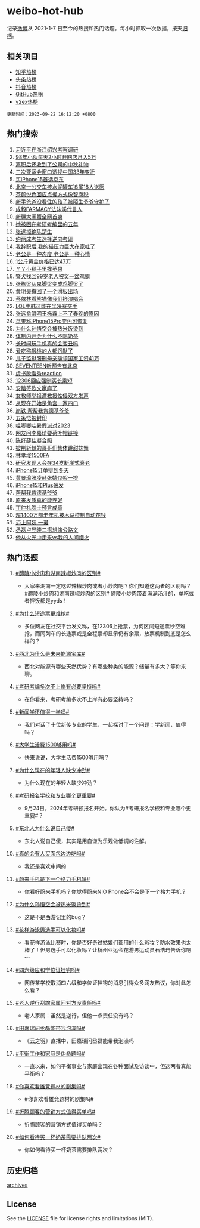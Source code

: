 # weibo-hot-hub

记录[微博](https://www.weibo.com)从 2021-1-7 日至今的热搜和热门话题。每小时抓取一次数据，按天[归档](archives)。

## 相关项目

- [知乎热榜](https://github.com/lonnyzhang423/zhihu-hot-hub)
- [头条热榜](https://github.com/lonnyzhang423/toutiao-hot-hub)
- [抖音热榜](https://github.com/lonnyzhang423/douyin-hot-hub)
- [GitHub热榜](https://github.com/lonnyzhang423/github-hot-hub)
- [v2ex热榜](https://github.com/lonnyzhang423/v2ex-hot-hub)


`更新时间：2023-09-22 16:12:20 +0800`

## 热门搜索

1. [习近平在浙江绍兴考察调研](https://m.weibo.cn/search?containerid=100103type%3D1%26t%3D10%26q%3D%23%E4%B9%A0%E8%BF%91%E5%B9%B3%E5%9C%A8%E6%B5%99%E6%B1%9F%E7%BB%8D%E5%85%B4%E8%80%83%E5%AF%9F%E8%B0%83%E7%A0%94%23&stream_entry_id=51&isnewpage=1&extparam=seat%3D1%26dgr%3D0%26c_type%3D51%26filter_type%3Drealtimehot%26stream_entry_id%3D51%26pos%3D0%26cate%3D10103%26q%3D%2523%25E4%25B9%25A0%25E8%25BF%2591%25E5%25B9%25B3%25E5%259C%25A8%25E6%25B5%2599%25E6%25B1%259F%25E7%25BB%258D%25E5%2585%25B4%25E8%2580%2583%25E5%25AF%259F%25E8%25B0%2583%25E7%25A0%2594%2523%26display_time%3D1695370339%26pre_seqid%3D1695370339592018440232)
1. [98年小伙每天2小时开网店月入5万](https://m.weibo.cn/search?containerid=100103type%3D1%26t%3D10%26q%3D%2398%E5%B9%B4%E5%B0%8F%E4%BC%99%E6%AF%8F%E5%A4%A92%E5%B0%8F%E6%97%B6%E5%BC%80%E7%BD%91%E5%BA%97%E6%9C%88%E5%85%A55%E4%B8%87%23&stream_entry_id=31&isnewpage=1&extparam=seat%3D1%26lcate%3D5001%26filter_type%3Drealtimehot%26pos%3D0%26realpos%3D1%26q%3D%252398%25E5%25B9%25B4%25E5%25B0%258F%25E4%25BC%2599%25E6%25AF%258F%25E5%25A4%25A92%25E5%25B0%258F%25E6%2597%25B6%25E5%25BC%2580%25E7%25BD%2591%25E5%25BA%2597%25E6%259C%2588%25E5%2585%25A55%25E4%25B8%2587%2523%26dgr%3D0%26stream_entry_id%3D31%26band_rank%3D1%26c_type%3D31%26flag%3D32768%26cate%3D5001%26display_time%3D1695370339%26pre_seqid%3D1695370339592018440232)
1. [离职后还收到了公司的中秋礼物](https://m.weibo.cn/search?containerid=100103type%3D1%26t%3D10%26q%3D%23%E7%A6%BB%E8%81%8C%E5%90%8E%E8%BF%98%E6%94%B6%E5%88%B0%E4%BA%86%E5%85%AC%E5%8F%B8%E7%9A%84%E4%B8%AD%E7%A7%8B%E7%A4%BC%E7%89%A9%23&stream_entry_id=31&isnewpage=1&extparam=seat%3D1%26lcate%3D5001%26filter_type%3Drealtimehot%26pos%3D1%26realpos%3D2%26q%3D%2523%25E7%25A6%25BB%25E8%2581%258C%25E5%2590%258E%25E8%25BF%2598%25E6%2594%25B6%25E5%2588%25B0%25E4%25BA%2586%25E5%2585%25AC%25E5%258F%25B8%25E7%259A%2584%25E4%25B8%25AD%25E7%25A7%258B%25E7%25A4%25BC%25E7%2589%25A9%2523%26dgr%3D0%26stream_entry_id%3D31%26band_rank%3D2%26c_type%3D31%26flag%3D1%26cate%3D5001%26display_time%3D1695370339%26pre_seqid%3D1695370339592018440232)
1. [三次亚运会窗口透视中国33年变迁](https://m.weibo.cn/search?containerid=100103type%3D1%26t%3D10%26q%3D%23%E4%B8%89%E6%AC%A1%E4%BA%9A%E8%BF%90%E4%BC%9A%E7%AA%97%E5%8F%A3%E9%80%8F%E8%A7%86%E4%B8%AD%E5%9B%BD33%E5%B9%B4%E5%8F%98%E8%BF%81%23&stream_entry_id=31&isnewpage=1&extparam=seat%3D1%26lcate%3D5001%26filter_type%3Drealtimehot%26pos%3D2%26realpos%3D3%26q%3D%2523%25E4%25B8%2589%25E6%25AC%25A1%25E4%25BA%259A%25E8%25BF%2590%25E4%25BC%259A%25E7%25AA%2597%25E5%258F%25A3%25E9%2580%258F%25E8%25A7%2586%25E4%25B8%25AD%25E5%259B%25BD33%25E5%25B9%25B4%25E5%258F%2598%25E8%25BF%2581%2523%26dgr%3D0%26stream_entry_id%3D31%26band_rank%3D3%26c_type%3D31%26flag%3D1%26cate%3D5001%26display_time%3D1695370339%26pre_seqid%3D1695370339592018440232)
1. [买iPhone15首选京东](https://m.weibo.cn/search?containerid=100103type%3D1%26t%3D10%26q%3D%23%E4%B9%B0iPhone15%E9%A6%96%E9%80%89%E4%BA%AC%E4%B8%9C%23&stream_entry_id=31&isnewpage=1&extparam=seat%3D1%26topic_ad%3D1%26adid%3D205074%26filter_type%3Drealtimehot%26pos%3D3%26q%3D%2523%25E4%25B9%25B0iPhone15%25E9%25A6%2596%25E9%2580%2589%25E4%25BA%25AC%25E4%25B8%259C%2523%26dgr%3D0%26cate%3D5001%26c_type%3D31%26band_rank%3D4%26is_ad_pos%3D1%26stream_entry_id%3D31%26lcate%3D5001%26display_time%3D1695370339%26pre_seqid%3D1695370339592018440232)
1. [北京一公交车被水泥罐车追尾18人送医](https://m.weibo.cn/search?containerid=100103type%3D1%26t%3D10%26q%3D%23%E5%8C%97%E4%BA%AC%E4%B8%80%E5%85%AC%E4%BA%A4%E8%BD%A6%E8%A2%AB%E6%B0%B4%E6%B3%A5%E7%BD%90%E8%BD%A6%E8%BF%BD%E5%B0%BE18%E4%BA%BA%E9%80%81%E5%8C%BB%23&stream_entry_id=31&isnewpage=1&extparam=seat%3D1%26lcate%3D5001%26filter_type%3Drealtimehot%26pos%3D4%26realpos%3D4%26q%3D%2523%25E5%258C%2597%25E4%25BA%25AC%25E4%25B8%2580%25E5%2585%25AC%25E4%25BA%25A4%25E8%25BD%25A6%25E8%25A2%25AB%25E6%25B0%25B4%25E6%25B3%25A5%25E7%25BD%2590%25E8%25BD%25A6%25E8%25BF%25BD%25E5%25B0%25BE18%25E4%25BA%25BA%25E9%2580%2581%25E5%258C%25BB%2523%26dgr%3D0%26stream_entry_id%3D31%26band_rank%3D4%26c_type%3D31%26flag%3D1%26cate%3D5001%26display_time%3D1695370339%26pre_seqid%3D1695370339592018440232)
1. [茶颜悦色回应点餐方式像智商税](https://m.weibo.cn/search?containerid=100103type%3D1%26t%3D10%26q%3D%23%E8%8C%B6%E9%A2%9C%E6%82%A6%E8%89%B2%E5%9B%9E%E5%BA%94%E7%82%B9%E9%A4%90%E6%96%B9%E5%BC%8F%E5%83%8F%E6%99%BA%E5%95%86%E7%A8%8E%23&stream_entry_id=31&isnewpage=1&extparam=seat%3D1%26lcate%3D5001%26filter_type%3Drealtimehot%26pos%3D5%26realpos%3D5%26q%3D%2523%25E8%258C%25B6%25E9%25A2%259C%25E6%2582%25A6%25E8%2589%25B2%25E5%259B%259E%25E5%25BA%2594%25E7%2582%25B9%25E9%25A4%2590%25E6%2596%25B9%25E5%25BC%258F%25E5%2583%258F%25E6%2599%25BA%25E5%2595%2586%25E7%25A8%258E%2523%26dgr%3D0%26stream_entry_id%3D31%26band_rank%3D5%26c_type%3D31%26flag%3D2%26cate%3D5001%26display_time%3D1695370339%26pre_seqid%3D1695370339592018440232)
1. [新手爸爸没看住的孩子被陌生爷爷守护了](https://m.weibo.cn/search?containerid=100103type%3D1%26t%3D10%26q%3D%23%E6%96%B0%E6%89%8B%E7%88%B8%E7%88%B8%E6%B2%A1%E7%9C%8B%E4%BD%8F%E7%9A%84%E5%AD%A9%E5%AD%90%E8%A2%AB%E9%99%8C%E7%94%9F%E7%88%B7%E7%88%B7%E5%AE%88%E6%8A%A4%E4%BA%86%23&stream_entry_id=31&isnewpage=1&extparam=seat%3D1%26lcate%3D5001%26filter_type%3Drealtimehot%26pos%3D6%26realpos%3D6%26q%3D%2523%25E6%2596%25B0%25E6%2589%258B%25E7%2588%25B8%25E7%2588%25B8%25E6%25B2%25A1%25E7%259C%258B%25E4%25BD%258F%25E7%259A%2584%25E5%25AD%25A9%25E5%25AD%2590%25E8%25A2%25AB%25E9%2599%258C%25E7%2594%259F%25E7%2588%25B7%25E7%2588%25B7%25E5%25AE%2588%25E6%258A%25A4%25E4%25BA%2586%2523%26dgr%3D0%26stream_entry_id%3D31%26band_rank%3D6%26c_type%3D31%26flag%3D32768%26cate%3D5001%26display_time%3D1695370339%26pre_seqid%3D1695370339592018440232)
1. [成毅FARMACY法沫溪代言人](https://m.weibo.cn/search?containerid=100103type%3D1%26t%3D10%26q%3D%23%E6%88%90%E6%AF%85FARMACY%E6%B3%95%E6%B2%AB%E6%BA%AA%E4%BB%A3%E8%A8%80%E4%BA%BA%23&stream_entry_id=31&isnewpage=1&extparam=seat%3D1%26topic_ad%3D1%26adid%3D204482%26filter_type%3Drealtimehot%26pos%3D7%26q%3D%2523%25E6%2588%2590%25E6%25AF%2585FARMACY%25E6%25B3%2595%25E6%25B2%25AB%25E6%25BA%25AA%25E4%25BB%25A3%25E8%25A8%2580%25E4%25BA%25BA%2523%26dgr%3D0%26cate%3D5001%26c_type%3D31%26band_rank%3D7%26is_ad_pos%3D1%26stream_entry_id%3D31%26lcate%3D5001%26display_time%3D1695370339%26pre_seqid%3D1695370339592018440232)
1. [新疆大闸蟹全网首卖](https://m.weibo.cn/search?containerid=100103type%3D1%26t%3D10%26q%3D%23%E6%96%B0%E7%96%86%E5%A4%A7%E9%97%B8%E8%9F%B9%E5%85%A8%E7%BD%91%E9%A6%96%E5%8D%96%23&stream_entry_id=31&isnewpage=1&extparam=seat%3D1%26lcate%3D5001%26filter_type%3Drealtimehot%26pos%3D8%26realpos%3D7%26q%3D%2523%25E6%2596%25B0%25E7%2596%2586%25E5%25A4%25A7%25E9%2597%25B8%25E8%259F%25B9%25E5%2585%25A8%25E7%25BD%2591%25E9%25A6%2596%25E5%258D%2596%2523%26dgr%3D0%26stream_entry_id%3D31%26band_rank%3D7%26c_type%3D31%26flag%3D1%26cate%3D5001%26display_time%3D1695370339%26pre_seqid%3D1695370339592018440232)
1. [她被困在考研考编里的五年](https://m.weibo.cn/search?containerid=100103type%3D1%26t%3D10%26q%3D%23%E5%A5%B9%E8%A2%AB%E5%9B%B0%E5%9C%A8%E8%80%83%E7%A0%94%E8%80%83%E7%BC%96%E9%87%8C%E7%9A%84%E4%BA%94%E5%B9%B4%23&stream_entry_id=31&isnewpage=1&extparam=seat%3D1%26lcate%3D5001%26filter_type%3Drealtimehot%26pos%3D9%26realpos%3D8%26q%3D%2523%25E5%25A5%25B9%25E8%25A2%25AB%25E5%259B%25B0%25E5%259C%25A8%25E8%2580%2583%25E7%25A0%2594%25E8%2580%2583%25E7%25BC%2596%25E9%2587%258C%25E7%259A%2584%25E4%25BA%2594%25E5%25B9%25B4%2523%26dgr%3D0%26stream_entry_id%3D31%26band_rank%3D8%26c_type%3D31%26flag%3D16%26cate%3D5001%26display_time%3D1695370339%26pre_seqid%3D1695370339592018440232)
1. [张远拒绝陈楚生](https://m.weibo.cn/search?containerid=100103type%3D1%26t%3D10%26q%3D%23%E5%BC%A0%E8%BF%9C%E6%8B%92%E7%BB%9D%E9%99%88%E6%A5%9A%E7%94%9F%23&stream_entry_id=31&isnewpage=1&extparam=seat%3D1%26lcate%3D5001%26filter_type%3Drealtimehot%26pos%3D10%26realpos%3D9%26q%3D%2523%25E5%25BC%25A0%25E8%25BF%259C%25E6%258B%2592%25E7%25BB%259D%25E9%2599%2588%25E6%25A5%259A%25E7%2594%259F%2523%26dgr%3D0%26stream_entry_id%3D31%26band_rank%3D9%26c_type%3D31%26flag%3D1%26cate%3D5001%26display_time%3D1695370339%26pre_seqid%3D1695370339592018440232)
1. [约两成考生选择逆向考研](https://m.weibo.cn/search?containerid=100103type%3D1%26t%3D10%26q%3D%23%E7%BA%A6%E4%B8%A4%E6%88%90%E8%80%83%E7%94%9F%E9%80%89%E6%8B%A9%E9%80%86%E5%90%91%E8%80%83%E7%A0%94%23&stream_entry_id=31&isnewpage=1&extparam=seat%3D1%26lcate%3D5001%26filter_type%3Drealtimehot%26pos%3D11%26realpos%3D10%26q%3D%2523%25E7%25BA%25A6%25E4%25B8%25A4%25E6%2588%2590%25E8%2580%2583%25E7%2594%259F%25E9%2580%2589%25E6%258B%25A9%25E9%2580%2586%25E5%2590%2591%25E8%2580%2583%25E7%25A0%2594%2523%26dgr%3D0%26stream_entry_id%3D31%26band_rank%3D10%26c_type%3D31%26flag%3D0%26cate%3D5001%26display_time%3D1695370339%26pre_seqid%3D1695370339592018440232)
1. [我辞职后 我的猫压力巨大在家吐了](https://m.weibo.cn/search?containerid=100103type%3D1%26t%3D10%26q%3D%E6%88%91%E8%BE%9E%E8%81%8C%E5%90%8E+%E6%88%91%E7%9A%84%E7%8C%AB%E5%8E%8B%E5%8A%9B%E5%B7%A8%E5%A4%A7%E5%9C%A8%E5%AE%B6%E5%90%90%E4%BA%86&stream_entry_id=31&isnewpage=1&extparam=seat%3D1%26lcate%3D5001%26filter_type%3Drealtimehot%26pos%3D12%26realpos%3D11%26q%3D%25E6%2588%2591%25E8%25BE%259E%25E8%2581%258C%25E5%2590%258E%2520%25E6%2588%2591%25E7%259A%2584%25E7%258C%25AB%25E5%258E%258B%25E5%258A%259B%25E5%25B7%25A8%25E5%25A4%25A7%25E5%259C%25A8%25E5%25AE%25B6%25E5%2590%2590%25E4%25BA%2586%26dgr%3D0%26stream_entry_id%3D31%26band_rank%3D11%26c_type%3D31%26flag%3D1%26cate%3D5001%26display_time%3D1695370339%26pre_seqid%3D1695370339592018440232)
1. [老公是一种态度 老公是一种心情](https://m.weibo.cn/search?containerid=100103type%3D1%26t%3D10%26q%3D%E8%80%81%E5%85%AC%E6%98%AF%E4%B8%80%E7%A7%8D%E6%80%81%E5%BA%A6+%E8%80%81%E5%85%AC%E6%98%AF%E4%B8%80%E7%A7%8D%E5%BF%83%E6%83%85&stream_entry_id=31&isnewpage=1&extparam=seat%3D1%26lcate%3D5001%26filter_type%3Drealtimehot%26pos%3D13%26realpos%3D12%26q%3D%25E8%2580%2581%25E5%2585%25AC%25E6%2598%25AF%25E4%25B8%2580%25E7%25A7%258D%25E6%2580%2581%25E5%25BA%25A6%2520%25E8%2580%2581%25E5%2585%25AC%25E6%2598%25AF%25E4%25B8%2580%25E7%25A7%258D%25E5%25BF%2583%25E6%2583%2585%26dgr%3D0%26stream_entry_id%3D31%26band_rank%3D12%26c_type%3D31%26flag%3D1%26cate%3D5001%26display_time%3D1695370339%26pre_seqid%3D1695370339592018440232)
1. [1公斤黄金价格已达47万](https://m.weibo.cn/search?containerid=100103type%3D1%26t%3D10%26q%3D%231%E5%85%AC%E6%96%A4%E9%BB%84%E9%87%91%E4%BB%B7%E6%A0%BC%E5%B7%B2%E8%BE%BE47%E4%B8%87%23&stream_entry_id=31&isnewpage=1&extparam=seat%3D1%26lcate%3D5001%26filter_type%3Drealtimehot%26pos%3D14%26realpos%3D13%26q%3D%25231%25E5%2585%25AC%25E6%2596%25A4%25E9%25BB%2584%25E9%2587%2591%25E4%25BB%25B7%25E6%25A0%25BC%25E5%25B7%25B2%25E8%25BE%25BE47%25E4%25B8%2587%2523%26dgr%3D0%26stream_entry_id%3D31%26band_rank%3D13%26c_type%3D31%26flag%3D1%26cate%3D5001%26display_time%3D1695370339%26pre_seqid%3D1695370339592018440232)
1. [丫丫小毯子里找苹果](https://m.weibo.cn/search?containerid=100103type%3D1%26t%3D10%26q%3D%23%E4%B8%AB%E4%B8%AB%E5%B0%8F%E6%AF%AF%E5%AD%90%E9%87%8C%E6%89%BE%E8%8B%B9%E6%9E%9C%23&stream_entry_id=31&isnewpage=1&extparam=seat%3D1%26lcate%3D5001%26filter_type%3Drealtimehot%26pos%3D15%26realpos%3D14%26q%3D%2523%25E4%25B8%25AB%25E4%25B8%25AB%25E5%25B0%258F%25E6%25AF%25AF%25E5%25AD%2590%25E9%2587%258C%25E6%2589%25BE%25E8%258B%25B9%25E6%259E%259C%2523%26dgr%3D0%26stream_entry_id%3D31%26band_rank%3D14%26c_type%3D31%26flag%3D32768%26cate%3D5001%26display_time%3D1695370339%26pre_seqid%3D1695370339592018440232)
1. [警犬找回99岁老人被奖一盆鸡腿](https://m.weibo.cn/search?containerid=100103type%3D1%26t%3D10%26q%3D%23%E8%AD%A6%E7%8A%AC%E6%89%BE%E5%9B%9E99%E5%B2%81%E8%80%81%E4%BA%BA%E8%A2%AB%E5%A5%96%E4%B8%80%E7%9B%86%E9%B8%A1%E8%85%BF%23&stream_entry_id=31&isnewpage=1&extparam=seat%3D1%26lcate%3D5001%26filter_type%3Drealtimehot%26pos%3D16%26realpos%3D15%26q%3D%2523%25E8%25AD%25A6%25E7%258A%25AC%25E6%2589%25BE%25E5%259B%259E99%25E5%25B2%2581%25E8%2580%2581%25E4%25BA%25BA%25E8%25A2%25AB%25E5%25A5%2596%25E4%25B8%2580%25E7%259B%2586%25E9%25B8%25A1%25E8%2585%25BF%2523%26dgr%3D0%26stream_entry_id%3D31%26band_rank%3D15%26c_type%3D31%26flag%3D0%26cate%3D5001%26display_time%3D1695370339%26pre_seqid%3D1695370339592018440232)
1. [张栋梁从鬼脚梁变成鸡脚梁了](https://m.weibo.cn/search?containerid=100103type%3D1%26t%3D10%26q%3D%23%E5%BC%A0%E6%A0%8B%E6%A2%81%E4%BB%8E%E9%AC%BC%E8%84%9A%E6%A2%81%E5%8F%98%E6%88%90%E9%B8%A1%E8%84%9A%E6%A2%81%E4%BA%86%23&stream_entry_id=31&isnewpage=1&extparam=seat%3D1%26lcate%3D5001%26filter_type%3Drealtimehot%26pos%3D17%26realpos%3D16%26q%3D%2523%25E5%25BC%25A0%25E6%25A0%258B%25E6%25A2%2581%25E4%25BB%258E%25E9%25AC%25BC%25E8%2584%259A%25E6%25A2%2581%25E5%258F%2598%25E6%2588%2590%25E9%25B8%25A1%25E8%2584%259A%25E6%25A2%2581%25E4%25BA%2586%2523%26dgr%3D0%26stream_entry_id%3D31%26band_rank%3D16%26c_type%3D31%26flag%3D0%26cate%3D5001%26display_time%3D1695370339%26pre_seqid%3D1695370339592018440232)
1. [黄明昊撤回了一个滑板出场](https://m.weibo.cn/search?containerid=100103type%3D1%26t%3D10%26q%3D%23%E9%BB%84%E6%98%8E%E6%98%8A%E6%92%A4%E5%9B%9E%E4%BA%86%E4%B8%80%E4%B8%AA%E6%BB%91%E6%9D%BF%E5%87%BA%E5%9C%BA%23&stream_entry_id=31&isnewpage=1&extparam=seat%3D1%26lcate%3D5001%26filter_type%3Drealtimehot%26pos%3D18%26realpos%3D17%26q%3D%2523%25E9%25BB%2584%25E6%2598%258E%25E6%2598%258A%25E6%2592%25A4%25E5%259B%259E%25E4%25BA%2586%25E4%25B8%2580%25E4%25B8%25AA%25E6%25BB%2591%25E6%259D%25BF%25E5%2587%25BA%25E5%259C%25BA%2523%26dgr%3D0%26stream_entry_id%3D31%26band_rank%3D17%26c_type%3D31%26flag%3D1%26cate%3D5001%26display_time%3D1695370339%26pre_seqid%3D1695370339592018440232)
1. [蔡依林看熊猫像我们挤演唱会](https://m.weibo.cn/search?containerid=100103type%3D1%26t%3D10%26q%3D%23%E8%94%A1%E4%BE%9D%E6%9E%97%E7%9C%8B%E7%86%8A%E7%8C%AB%E5%83%8F%E6%88%91%E4%BB%AC%E6%8C%A4%E6%BC%94%E5%94%B1%E4%BC%9A%23&stream_entry_id=31&isnewpage=1&extparam=seat%3D1%26lcate%3D5001%26filter_type%3Drealtimehot%26pos%3D19%26realpos%3D18%26q%3D%2523%25E8%2594%25A1%25E4%25BE%259D%25E6%259E%2597%25E7%259C%258B%25E7%2586%258A%25E7%258C%25AB%25E5%2583%258F%25E6%2588%2591%25E4%25BB%25AC%25E6%258C%25A4%25E6%25BC%2594%25E5%2594%25B1%25E4%25BC%259A%2523%26dgr%3D0%26stream_entry_id%3D31%26band_rank%3D18%26c_type%3D31%26flag%3D0%26cate%3D5001%26display_time%3D1695370339%26pre_seqid%3D1695370339592018440232)
1. [LOL中韩可能在半决赛交手](https://m.weibo.cn/search?containerid=100103type%3D1%26t%3D10%26q%3D%23LOL%E4%B8%AD%E9%9F%A9%E5%8F%AF%E8%83%BD%E5%9C%A8%E5%8D%8A%E5%86%B3%E8%B5%9B%E4%BA%A4%E6%89%8B%23&stream_entry_id=31&isnewpage=1&extparam=seat%3D1%26lcate%3D5001%26filter_type%3Drealtimehot%26pos%3D20%26realpos%3D19%26q%3D%2523LOL%25E4%25B8%25AD%25E9%259F%25A9%25E5%258F%25AF%25E8%2583%25BD%25E5%259C%25A8%25E5%258D%258A%25E5%2586%25B3%25E8%25B5%259B%25E4%25BA%25A4%25E6%2589%258B%2523%26dgr%3D0%26stream_entry_id%3D31%26band_rank%3D19%26c_type%3D31%26flag%3D0%26cate%3D5001%26display_time%3D1695370339%26pre_seqid%3D1695370339592018440232)
1. [张远俞灏明王栎鑫上不了春晚的原因](https://m.weibo.cn/search?containerid=100103type%3D1%26t%3D10%26q%3D%E5%BC%A0%E8%BF%9C%E4%BF%9E%E7%81%8F%E6%98%8E%E7%8E%8B%E6%A0%8E%E9%91%AB%E4%B8%8A%E4%B8%8D%E4%BA%86%E6%98%A5%E6%99%9A%E7%9A%84%E5%8E%9F%E5%9B%A0&stream_entry_id=31&isnewpage=1&extparam=seat%3D1%26lcate%3D5001%26filter_type%3Drealtimehot%26pos%3D21%26realpos%3D20%26q%3D%25E5%25BC%25A0%25E8%25BF%259C%25E4%25BF%259E%25E7%2581%258F%25E6%2598%258E%25E7%258E%258B%25E6%25A0%258E%25E9%2591%25AB%25E4%25B8%258A%25E4%25B8%258D%25E4%25BA%2586%25E6%2598%25A5%25E6%2599%259A%25E7%259A%2584%25E5%258E%259F%25E5%259B%25A0%26dgr%3D0%26stream_entry_id%3D31%26band_rank%3D20%26c_type%3D31%26flag%3D0%26cate%3D5001%26display_time%3D1695370339%26pre_seqid%3D1695370339592018440232)
1. [苹果称iPhone15Pro变色可恢复](https://m.weibo.cn/search?containerid=100103type%3D1%26t%3D10%26q%3D%23%E8%8B%B9%E6%9E%9C%E7%A7%B0iPhone15Pro%E5%8F%98%E8%89%B2%E5%8F%AF%E6%81%A2%E5%A4%8D%23&stream_entry_id=31&isnewpage=1&extparam=seat%3D1%26lcate%3D5001%26filter_type%3Drealtimehot%26pos%3D22%26realpos%3D21%26q%3D%2523%25E8%258B%25B9%25E6%259E%259C%25E7%25A7%25B0iPhone15Pro%25E5%258F%2598%25E8%2589%25B2%25E5%258F%25AF%25E6%2581%25A2%25E5%25A4%258D%2523%26dgr%3D0%26stream_entry_id%3D31%26band_rank%3D21%26c_type%3D31%26flag%3D0%26cate%3D5001%26display_time%3D1695370339%26pre_seqid%3D1695370339592018440232)
1. [为什么孙悟空会被热米饭烫到](https://m.weibo.cn/search?containerid=100103type%3D1%26t%3D10%26q%3D%23%E4%B8%BA%E4%BB%80%E4%B9%88%E5%AD%99%E6%82%9F%E7%A9%BA%E4%BC%9A%E8%A2%AB%E7%83%AD%E7%B1%B3%E9%A5%AD%E7%83%AB%E5%88%B0%23&stream_entry_id=31&isnewpage=1&extparam=seat%3D1%26lcate%3D5001%26filter_type%3Drealtimehot%26pos%3D23%26realpos%3D22%26q%3D%2523%25E4%25B8%25BA%25E4%25BB%2580%25E4%25B9%2588%25E5%25AD%2599%25E6%2582%259F%25E7%25A9%25BA%25E4%25BC%259A%25E8%25A2%25AB%25E7%2583%25AD%25E7%25B1%25B3%25E9%25A5%25AD%25E7%2583%25AB%25E5%2588%25B0%2523%26dgr%3D0%26stream_entry_id%3D31%26band_rank%3D22%26c_type%3D31%26flag%3D1%26cate%3D5001%26display_time%3D1695370339%26pre_seqid%3D1695370339592018440232)
1. [体制内开会为什么不喝奶茶](https://m.weibo.cn/search?containerid=100103type%3D1%26t%3D10%26q%3D%23%E4%BD%93%E5%88%B6%E5%86%85%E5%BC%80%E4%BC%9A%E4%B8%BA%E4%BB%80%E4%B9%88%E4%B8%8D%E5%96%9D%E5%A5%B6%E8%8C%B6%23&stream_entry_id=31&isnewpage=1&extparam=seat%3D1%26lcate%3D5001%26filter_type%3Drealtimehot%26pos%3D24%26realpos%3D23%26q%3D%2523%25E4%25BD%2593%25E5%2588%25B6%25E5%2586%2585%25E5%25BC%2580%25E4%25BC%259A%25E4%25B8%25BA%25E4%25BB%2580%25E4%25B9%2588%25E4%25B8%258D%25E5%2596%259D%25E5%25A5%25B6%25E8%258C%25B6%2523%26dgr%3D0%26stream_entry_id%3D31%26band_rank%3D23%26c_type%3D31%26flag%3D0%26cate%3D5001%26display_time%3D1695370339%26pre_seqid%3D1695370339592018440232)
1. [长时间玩手机真的会变丑吗](https://m.weibo.cn/search?containerid=100103type%3D1%26t%3D10%26q%3D%23%E9%95%BF%E6%97%B6%E9%97%B4%E7%8E%A9%E6%89%8B%E6%9C%BA%E7%9C%9F%E7%9A%84%E4%BC%9A%E5%8F%98%E4%B8%91%E5%90%97%23&stream_entry_id=31&isnewpage=1&extparam=seat%3D1%26lcate%3D5001%26filter_type%3Drealtimehot%26pos%3D25%26realpos%3D24%26q%3D%2523%25E9%2595%25BF%25E6%2597%25B6%25E9%2597%25B4%25E7%258E%25A9%25E6%2589%258B%25E6%259C%25BA%25E7%259C%259F%25E7%259A%2584%25E4%25BC%259A%25E5%258F%2598%25E4%25B8%2591%25E5%2590%2597%2523%26dgr%3D0%26stream_entry_id%3D31%26band_rank%3D24%26c_type%3D31%26flag%3D0%26cate%3D5001%26display_time%3D1695370339%26pre_seqid%3D1695370339592018440232)
1. [爱吃猕猴桃的人都沉默了](https://m.weibo.cn/search?containerid=100103type%3D1%26t%3D10%26q%3D%23%E7%88%B1%E5%90%83%E7%8C%95%E7%8C%B4%E6%A1%83%E7%9A%84%E4%BA%BA%E9%83%BD%E6%B2%89%E9%BB%98%E4%BA%86%23&stream_entry_id=31&isnewpage=1&extparam=seat%3D1%26lcate%3D5001%26filter_type%3Drealtimehot%26pos%3D26%26realpos%3D25%26q%3D%2523%25E7%2588%25B1%25E5%2590%2583%25E7%258C%2595%25E7%258C%25B4%25E6%25A1%2583%25E7%259A%2584%25E4%25BA%25BA%25E9%2583%25BD%25E6%25B2%2589%25E9%25BB%2598%25E4%25BA%2586%2523%26dgr%3D0%26stream_entry_id%3D31%26band_rank%3D25%26c_type%3D31%26flag%3D0%26cate%3D5001%26display_time%3D1695370339%26pre_seqid%3D1695370339592018440232)
1. [儿子监狱服刑母亲骗领国家工资41万](https://m.weibo.cn/search?containerid=100103type%3D1%26t%3D10%26q%3D%23%E5%84%BF%E5%AD%90%E7%9B%91%E7%8B%B1%E6%9C%8D%E5%88%91%E6%AF%8D%E4%BA%B2%E9%AA%97%E9%A2%86%E5%9B%BD%E5%AE%B6%E5%B7%A5%E8%B5%8441%E4%B8%87%23&stream_entry_id=31&isnewpage=1&extparam=seat%3D1%26lcate%3D5001%26filter_type%3Drealtimehot%26pos%3D27%26realpos%3D26%26q%3D%2523%25E5%2584%25BF%25E5%25AD%2590%25E7%259B%2591%25E7%258B%25B1%25E6%259C%258D%25E5%2588%2591%25E6%25AF%258D%25E4%25BA%25B2%25E9%25AA%2597%25E9%25A2%2586%25E5%259B%25BD%25E5%25AE%25B6%25E5%25B7%25A5%25E8%25B5%258441%25E4%25B8%2587%2523%26dgr%3D0%26stream_entry_id%3D31%26band_rank%3D26%26c_type%3D31%26flag%3D0%26cate%3D5001%26display_time%3D1695370339%26pre_seqid%3D1695370339592018440232)
1. [SEVENTEEN新预告有北京](https://m.weibo.cn/search?containerid=100103type%3D1%26t%3D10%26q%3D%23SEVENTEEN%E6%96%B0%E9%A2%84%E5%91%8A%E6%9C%89%E5%8C%97%E4%BA%AC%23&stream_entry_id=31&isnewpage=1&extparam=seat%3D1%26lcate%3D5001%26filter_type%3Drealtimehot%26pos%3D28%26realpos%3D27%26q%3D%2523SEVENTEEN%25E6%2596%25B0%25E9%25A2%2584%25E5%2591%258A%25E6%259C%2589%25E5%258C%2597%25E4%25BA%25AC%2523%26dgr%3D0%26stream_entry_id%3D31%26band_rank%3D27%26c_type%3D31%26flag%3D0%26cate%3D5001%26display_time%3D1695370339%26pre_seqid%3D1695370339592018440232)
1. [虞书欣看秀reaction](https://m.weibo.cn/search?containerid=100103type%3D1%26t%3D10%26q%3D%23%E8%99%9E%E4%B9%A6%E6%AC%A3%E7%9C%8B%E7%A7%80reaction%23&stream_entry_id=31&isnewpage=1&extparam=seat%3D1%26lcate%3D5001%26filter_type%3Drealtimehot%26pos%3D29%26realpos%3D28%26q%3D%2523%25E8%2599%259E%25E4%25B9%25A6%25E6%25AC%25A3%25E7%259C%258B%25E7%25A7%2580reaction%2523%26dgr%3D0%26stream_entry_id%3D31%26band_rank%3D28%26c_type%3D31%26flag%3D1%26cate%3D5001%26display_time%3D1695370339%26pre_seqid%3D1695370339592018440232)
1. [12306回应强制买长乘短](https://m.weibo.cn/search?containerid=100103type%3D1%26t%3D10%26q%3D%2312306%E5%9B%9E%E5%BA%94%E5%BC%BA%E5%88%B6%E4%B9%B0%E9%95%BF%E4%B9%98%E7%9F%AD%23&stream_entry_id=31&isnewpage=1&extparam=seat%3D1%26lcate%3D5001%26filter_type%3Drealtimehot%26pos%3D30%26realpos%3D29%26q%3D%252312306%25E5%259B%259E%25E5%25BA%2594%25E5%25BC%25BA%25E5%2588%25B6%25E4%25B9%25B0%25E9%2595%25BF%25E4%25B9%2598%25E7%259F%25AD%2523%26dgr%3D0%26stream_entry_id%3D31%26band_rank%3D29%26c_type%3D31%26flag%3D0%26cate%3D5001%26display_time%3D1695370339%26pre_seqid%3D1695370339592018440232)
1. [安踏签欧文赢麻了](https://m.weibo.cn/search?containerid=100103type%3D1%26t%3D10%26q%3D%23%E5%AE%89%E8%B8%8F%E7%AD%BE%E6%AC%A7%E6%96%87%E8%B5%A2%E9%BA%BB%E4%BA%86%23&stream_entry_id=31&isnewpage=1&extparam=seat%3D1%26lcate%3D5001%26adid%3D205172%26filter_type%3Drealtimehot%26pos%3D31%26realpos%3D30%26q%3D%2523%25E5%25AE%2589%25E8%25B8%258F%25E7%25AD%25BE%25E6%25AC%25A7%25E6%2596%2587%25E8%25B5%25A2%25E9%25BA%25BB%25E4%25BA%2586%2523%26dgr%3D0%26stream_entry_id%3D31%26band_rank%3D30%26c_type%3D31%26flag%3D0%26cate%3D5001%26display_time%3D1695370339%26pre_seqid%3D1695370339592018440232)
1. [女教师举报遭教授性侵双方发声](https://m.weibo.cn/search?containerid=100103type%3D1%26t%3D10%26q%3D%23%E5%A5%B3%E6%95%99%E5%B8%88%E4%B8%BE%E6%8A%A5%E9%81%AD%E6%95%99%E6%8E%88%E6%80%A7%E4%BE%B5%E5%8F%8C%E6%96%B9%E5%8F%91%E5%A3%B0%23&stream_entry_id=31&isnewpage=1&extparam=seat%3D1%26lcate%3D5001%26filter_type%3Drealtimehot%26pos%3D32%26realpos%3D31%26q%3D%2523%25E5%25A5%25B3%25E6%2595%2599%25E5%25B8%2588%25E4%25B8%25BE%25E6%258A%25A5%25E9%2581%25AD%25E6%2595%2599%25E6%258E%2588%25E6%2580%25A7%25E4%25BE%25B5%25E5%258F%258C%25E6%2596%25B9%25E5%258F%2591%25E5%25A3%25B0%2523%26dgr%3D0%26stream_entry_id%3D31%26band_rank%3D31%26c_type%3D31%26flag%3D0%26cate%3D5001%26display_time%3D1695370339%26pre_seqid%3D1695370339592018440232)
1. [从现在开始是角宫一家四口](https://m.weibo.cn/search?containerid=100103type%3D1%26t%3D10%26q%3D%E4%BB%8E%E7%8E%B0%E5%9C%A8%E5%BC%80%E5%A7%8B%E6%98%AF%E8%A7%92%E5%AE%AB%E4%B8%80%E5%AE%B6%E5%9B%9B%E5%8F%A3&stream_entry_id=31&isnewpage=1&extparam=seat%3D1%26lcate%3D5001%26filter_type%3Drealtimehot%26pos%3D33%26realpos%3D32%26q%3D%25E4%25BB%258E%25E7%258E%25B0%25E5%259C%25A8%25E5%25BC%2580%25E5%25A7%258B%25E6%2598%25AF%25E8%25A7%2592%25E5%25AE%25AB%25E4%25B8%2580%25E5%25AE%25B6%25E5%259B%259B%25E5%258F%25A3%26dgr%3D0%26stream_entry_id%3D31%26band_rank%3D32%26c_type%3D31%26flag%3D1%26cate%3D5001%26display_time%3D1695370339%26pre_seqid%3D1695370339592018440232)
1. [崩铁 帮帮我肯德基爷爷](https://m.weibo.cn/search?containerid=100103type%3D1%26t%3D10%26q%3D%23%E5%B4%A9%E9%93%81+%E5%B8%AE%E5%B8%AE%E6%88%91%E8%82%AF%E5%BE%B7%E5%9F%BA%E7%88%B7%E7%88%B7%23&stream_entry_id=31&isnewpage=1&extparam=seat%3D1%26lcate%3D5001%26adid%3D204454%26filter_type%3Drealtimehot%26pos%3D34%26realpos%3D33%26q%3D%2523%25E5%25B4%25A9%25E9%2593%2581%2520%25E5%25B8%25AE%25E5%25B8%25AE%25E6%2588%2591%25E8%2582%25AF%25E5%25BE%25B7%25E5%259F%25BA%25E7%2588%25B7%25E7%2588%25B7%2523%26dgr%3D0%26stream_entry_id%3D31%26band_rank%3D33%26c_type%3D31%26flag%3D0%26cate%3D5001%26display_time%3D1695370339%26pre_seqid%3D1695370339592018440232)
1. [五条悟被封印](https://m.weibo.cn/search?containerid=100103type%3D1%26t%3D10%26q%3D%E4%BA%94%E6%9D%A1%E6%82%9F%E8%A2%AB%E5%B0%81%E5%8D%B0&stream_entry_id=31&isnewpage=1&extparam=seat%3D1%26lcate%3D5001%26filter_type%3Drealtimehot%26pos%3D35%26realpos%3D34%26q%3D%25E4%25BA%2594%25E6%259D%25A1%25E6%2582%259F%25E8%25A2%25AB%25E5%25B0%2581%25E5%258D%25B0%26dgr%3D0%26stream_entry_id%3D31%26band_rank%3D34%26c_type%3D31%26flag%3D0%26cate%3D5001%26display_time%3D1695370339%26pre_seqid%3D1695370339592018440232)
1. [哇唧唧哇暑假派对2023](https://m.weibo.cn/search?containerid=100103type%3D1%26t%3D10%26q%3D%E5%93%87%E5%94%A7%E5%94%A7%E5%93%87%E6%9A%91%E5%81%87%E6%B4%BE%E5%AF%B92023&stream_entry_id=31&isnewpage=1&extparam=seat%3D1%26lcate%3D5001%26filter_type%3Drealtimehot%26pos%3D36%26realpos%3D35%26q%3D%25E5%2593%2587%25E5%2594%25A7%25E5%2594%25A7%25E5%2593%2587%25E6%259A%2591%25E5%2581%2587%25E6%25B4%25BE%25E5%25AF%25B92023%26dgr%3D0%26stream_entry_id%3D31%26band_rank%3D35%26c_type%3D31%26flag%3D1%26cate%3D5001%26display_time%3D1695370339%26pre_seqid%3D1695370339592018440232)
1. [网友问李嘉琦要荷叶帽链接](https://m.weibo.cn/search?containerid=100103type%3D1%26t%3D10%26q%3D%23%E7%BD%91%E5%8F%8B%E9%97%AE%E6%9D%8E%E5%98%89%E7%90%A6%E8%A6%81%E8%8D%B7%E5%8F%B6%E5%B8%BD%E9%93%BE%E6%8E%A5%23&stream_entry_id=31&isnewpage=1&extparam=seat%3D1%26lcate%3D5001%26filter_type%3Drealtimehot%26pos%3D37%26realpos%3D36%26q%3D%2523%25E7%25BD%2591%25E5%258F%258B%25E9%2597%25AE%25E6%259D%258E%25E5%2598%2589%25E7%2590%25A6%25E8%25A6%2581%25E8%258D%25B7%25E5%258F%25B6%25E5%25B8%25BD%25E9%2593%25BE%25E6%258E%25A5%2523%26dgr%3D0%26stream_entry_id%3D31%26band_rank%3D36%26c_type%3D31%26flag%3D1%26cate%3D5001%26display_time%3D1695370339%26pre_seqid%3D1695370339592018440232)
1. [陈好薛佳凝合照](https://m.weibo.cn/search?containerid=100103type%3D1%26t%3D10%26q%3D%23%E9%99%88%E5%A5%BD%E8%96%9B%E4%BD%B3%E5%87%9D%E5%90%88%E7%85%A7%23&stream_entry_id=31&isnewpage=1&extparam=seat%3D1%26lcate%3D5001%26filter_type%3Drealtimehot%26pos%3D38%26realpos%3D37%26q%3D%2523%25E9%2599%2588%25E5%25A5%25BD%25E8%2596%259B%25E4%25BD%25B3%25E5%2587%259D%25E5%2590%2588%25E7%2585%25A7%2523%26dgr%3D0%26stream_entry_id%3D31%26band_rank%3D37%26c_type%3D31%26flag%3D1%26cate%3D5001%26display_time%3D1695370339%26pre_seqid%3D1695370339592018440232)
1. [披荆斩棘的哥哥们集体跳甜妹舞](https://m.weibo.cn/search?containerid=100103type%3D1%26t%3D10%26q%3D%E6%8A%AB%E8%8D%86%E6%96%A9%E6%A3%98%E7%9A%84%E5%93%A5%E5%93%A5%E4%BB%AC%E9%9B%86%E4%BD%93%E8%B7%B3%E7%94%9C%E5%A6%B9%E8%88%9E&stream_entry_id=31&isnewpage=1&extparam=seat%3D1%26lcate%3D5001%26filter_type%3Drealtimehot%26pos%3D39%26realpos%3D38%26q%3D%25E6%258A%25AB%25E8%258D%2586%25E6%2596%25A9%25E6%25A3%2598%25E7%259A%2584%25E5%2593%25A5%25E5%2593%25A5%25E4%25BB%25AC%25E9%259B%2586%25E4%25BD%2593%25E8%25B7%25B3%25E7%2594%259C%25E5%25A6%25B9%25E8%2588%259E%26dgr%3D0%26stream_entry_id%3D31%26band_rank%3D38%26c_type%3D31%26flag%3D1%26cate%3D5001%26display_time%3D1695370339%26pre_seqid%3D1695370339592018440232)
1. [林孝埈1500FA](https://m.weibo.cn/search?containerid=100103type%3D1%26t%3D10%26q%3D%E6%9E%97%E5%AD%9D%E5%9F%881500FA&stream_entry_id=31&isnewpage=1&extparam=seat%3D1%26lcate%3D5001%26filter_type%3Drealtimehot%26pos%3D40%26realpos%3D39%26q%3D%25E6%259E%2597%25E5%25AD%259D%25E5%259F%25881500FA%26dgr%3D0%26stream_entry_id%3D31%26band_rank%3D39%26c_type%3D31%26flag%3D1%26cate%3D5001%26display_time%3D1695370339%26pre_seqid%3D1695370339592018440232)
1. [研究发现人会在34岁断崖式衰老](https://m.weibo.cn/search?containerid=100103type%3D1%26t%3D10%26q%3D%23%E7%A0%94%E7%A9%B6%E5%8F%91%E7%8E%B0%E4%BA%BA%E4%BC%9A%E5%9C%A834%E5%B2%81%E6%96%AD%E5%B4%96%E5%BC%8F%E8%A1%B0%E8%80%81%23&stream_entry_id=31&isnewpage=1&extparam=seat%3D1%26lcate%3D5001%26filter_type%3Drealtimehot%26pos%3D41%26realpos%3D40%26q%3D%2523%25E7%25A0%2594%25E7%25A9%25B6%25E5%258F%2591%25E7%258E%25B0%25E4%25BA%25BA%25E4%25BC%259A%25E5%259C%25A834%25E5%25B2%2581%25E6%2596%25AD%25E5%25B4%2596%25E5%25BC%258F%25E8%25A1%25B0%25E8%2580%2581%2523%26dgr%3D0%26stream_entry_id%3D31%26band_rank%3D40%26c_type%3D31%26flag%3D0%26cate%3D5001%26display_time%3D1695370339%26pre_seqid%3D1695370339592018440232)
1. [iPhone15订单排到冬天](https://m.weibo.cn/search?containerid=100103type%3D1%26t%3D10%26q%3D%23iPhone15%E8%AE%A2%E5%8D%95%E6%8E%92%E5%88%B0%E5%86%AC%E5%A4%A9%23&stream_entry_id=31&isnewpage=1&extparam=seat%3D1%26lcate%3D5001%26filter_type%3Drealtimehot%26pos%3D42%26realpos%3D41%26q%3D%2523iPhone15%25E8%25AE%25A2%25E5%258D%2595%25E6%258E%2592%25E5%2588%25B0%25E5%2586%25AC%25E5%25A4%25A9%2523%26dgr%3D0%26stream_entry_id%3D31%26band_rank%3D41%26c_type%3D31%26flag%3D0%26cate%3D5001%26display_time%3D1695370339%26pre_seqid%3D1695370339592018440232)
1. [黄景瑜张凌赫张婧仪架一排](https://m.weibo.cn/search?containerid=100103type%3D1%26t%3D10%26q%3D%E9%BB%84%E6%99%AF%E7%91%9C%E5%BC%A0%E5%87%8C%E8%B5%AB%E5%BC%A0%E5%A9%A7%E4%BB%AA%E6%9E%B6%E4%B8%80%E6%8E%92&stream_entry_id=31&isnewpage=1&extparam=seat%3D1%26lcate%3D5001%26filter_type%3Drealtimehot%26pos%3D43%26realpos%3D42%26q%3D%25E9%25BB%2584%25E6%2599%25AF%25E7%2591%259C%25E5%25BC%25A0%25E5%2587%258C%25E8%25B5%25AB%25E5%25BC%25A0%25E5%25A9%25A7%25E4%25BB%25AA%25E6%259E%25B6%25E4%25B8%2580%25E6%258E%2592%26dgr%3D0%26stream_entry_id%3D31%26band_rank%3D42%26c_type%3D31%26flag%3D0%26cate%3D5001%26display_time%3D1695370339%26pre_seqid%3D1695370339592018440232)
1. [iPhone15和Plus破发](https://m.weibo.cn/search?containerid=100103type%3D1%26t%3D10%26q%3D%23iPhone15%E5%92%8CPlus%E7%A0%B4%E5%8F%91%23&stream_entry_id=31&isnewpage=1&extparam=seat%3D1%26lcate%3D5001%26filter_type%3Drealtimehot%26pos%3D44%26realpos%3D43%26q%3D%2523iPhone15%25E5%2592%258CPlus%25E7%25A0%25B4%25E5%258F%2591%2523%26dgr%3D0%26stream_entry_id%3D31%26band_rank%3D43%26c_type%3D31%26flag%3D0%26cate%3D5001%26display_time%3D1695370339%26pre_seqid%3D1695370339592018440232)
1. [帮帮我肯德基爷爷](https://m.weibo.cn/search?containerid=100103type%3D1%26t%3D10%26q%3D%23%E5%B8%AE%E5%B8%AE%E6%88%91%E8%82%AF%E5%BE%B7%E5%9F%BA%E7%88%B7%E7%88%B7%23&stream_entry_id=31&isnewpage=1&extparam=seat%3D1%26lcate%3D5001%26filter_type%3Drealtimehot%26pos%3D45%26realpos%3D44%26q%3D%2523%25E5%25B8%25AE%25E5%25B8%25AE%25E6%2588%2591%25E8%2582%25AF%25E5%25BE%25B7%25E5%259F%25BA%25E7%2588%25B7%25E7%2588%25B7%2523%26dgr%3D0%26stream_entry_id%3D31%26band_rank%3D44%26c_type%3D31%26flag%3D0%26cate%3D5001%26display_time%3D1695370339%26pre_seqid%3D1695370339592018440232)
1. [原来发质真的能养好](https://m.weibo.cn/search?containerid=100103type%3D1%26t%3D10%26q%3D%23%E5%8E%9F%E6%9D%A5%E5%8F%91%E8%B4%A8%E7%9C%9F%E7%9A%84%E8%83%BD%E5%85%BB%E5%A5%BD%23&stream_entry_id=31&isnewpage=1&extparam=seat%3D1%26lcate%3D5001%26adid%3D203991%26filter_type%3Drealtimehot%26pos%3D46%26realpos%3D45%26q%3D%2523%25E5%258E%259F%25E6%259D%25A5%25E5%258F%2591%25E8%25B4%25A8%25E7%259C%259F%25E7%259A%2584%25E8%2583%25BD%25E5%2585%25BB%25E5%25A5%25BD%2523%26dgr%3D0%26stream_entry_id%3D31%26band_rank%3D45%26c_type%3D31%26flag%3D0%26cate%3D5001%26display_time%3D1695370339%26pre_seqid%3D1695370339592018440232)
1. [丁仲礼院士预言成真](https://m.weibo.cn/search?containerid=100103type%3D1%26t%3D10%26q%3D%23%E4%B8%81%E4%BB%B2%E7%A4%BC%E9%99%A2%E5%A3%AB%E9%A2%84%E8%A8%80%E6%88%90%E7%9C%9F%23&stream_entry_id=31&isnewpage=1&extparam=seat%3D1%26lcate%3D5001%26filter_type%3Drealtimehot%26pos%3D47%26realpos%3D46%26q%3D%2523%25E4%25B8%2581%25E4%25BB%25B2%25E7%25A4%25BC%25E9%2599%25A2%25E5%25A3%25AB%25E9%25A2%2584%25E8%25A8%2580%25E6%2588%2590%25E7%259C%259F%2523%26dgr%3D0%26stream_entry_id%3D31%26band_rank%3D46%26c_type%3D31%26flag%3D0%26cate%3D5001%26display_time%3D1695370339%26pre_seqid%3D1695370339592018440232)
1. [超1400万部老年机被木马控制自动花钱](https://m.weibo.cn/search?containerid=100103type%3D1%26t%3D10%26q%3D%23%E8%B6%851400%E4%B8%87%E9%83%A8%E8%80%81%E5%B9%B4%E6%9C%BA%E8%A2%AB%E6%9C%A8%E9%A9%AC%E6%8E%A7%E5%88%B6%E8%87%AA%E5%8A%A8%E8%8A%B1%E9%92%B1%23&stream_entry_id=31&isnewpage=1&extparam=seat%3D1%26lcate%3D5001%26filter_type%3Drealtimehot%26pos%3D48%26realpos%3D47%26q%3D%2523%25E8%25B6%25851400%25E4%25B8%2587%25E9%2583%25A8%25E8%2580%2581%25E5%25B9%25B4%25E6%259C%25BA%25E8%25A2%25AB%25E6%259C%25A8%25E9%25A9%25AC%25E6%258E%25A7%25E5%2588%25B6%25E8%2587%25AA%25E5%258A%25A8%25E8%258A%25B1%25E9%2592%25B1%2523%26dgr%3D0%26stream_entry_id%3D31%26band_rank%3D47%26c_type%3D31%26flag%3D0%26cate%3D5001%26display_time%3D1695370339%26pre_seqid%3D1695370339592018440232)
1. [沪上阿姨 一诺](https://m.weibo.cn/search?containerid=100103type%3D1%26t%3D10%26q%3D%E6%B2%AA%E4%B8%8A%E9%98%BF%E5%A7%A8+%E4%B8%80%E8%AF%BA&stream_entry_id=31&isnewpage=1&extparam=seat%3D1%26lcate%3D5001%26filter_type%3Drealtimehot%26pos%3D49%26realpos%3D48%26q%3D%25E6%25B2%25AA%25E4%25B8%258A%25E9%2598%25BF%25E5%25A7%25A8%2520%25E4%25B8%2580%25E8%25AF%25BA%26dgr%3D0%26stream_entry_id%3D31%26band_rank%3D48%26c_type%3D31%26flag%3D0%26cate%3D5001%26display_time%3D1695370339%26pre_seqid%3D1695370339592018440232)
1. [丞磊卢昱晓二搭想演公路文](https://m.weibo.cn/search?containerid=100103type%3D1%26t%3D10%26q%3D%23%E4%B8%9E%E7%A3%8A%E5%8D%A2%E6%98%B1%E6%99%93%E4%BA%8C%E6%90%AD%E6%83%B3%E6%BC%94%E5%85%AC%E8%B7%AF%E6%96%87%23&stream_entry_id=31&isnewpage=1&extparam=seat%3D1%26lcate%3D5001%26filter_type%3Drealtimehot%26pos%3D50%26realpos%3D49%26q%3D%2523%25E4%25B8%259E%25E7%25A3%258A%25E5%258D%25A2%25E6%2598%25B1%25E6%2599%2593%25E4%25BA%258C%25E6%2590%25AD%25E6%2583%25B3%25E6%25BC%2594%25E5%2585%25AC%25E8%25B7%25AF%25E6%2596%2587%2523%26dgr%3D0%26stream_entry_id%3D31%26band_rank%3D49%26c_type%3D31%26flag%3D0%26cate%3D5001%26display_time%3D1695370339%26pre_seqid%3D1695370339592018440232)
1. [他从火光中走来vs我的人间烟火](https://m.weibo.cn/search?containerid=100103type%3D1%26t%3D10%26q%3D%E4%BB%96%E4%BB%8E%E7%81%AB%E5%85%89%E4%B8%AD%E8%B5%B0%E6%9D%A5vs%E6%88%91%E7%9A%84%E4%BA%BA%E9%97%B4%E7%83%9F%E7%81%AB&stream_entry_id=31&isnewpage=1&extparam=seat%3D1%26lcate%3D5001%26filter_type%3Drealtimehot%26pos%3D51%26realpos%3D50%26q%3D%25E4%25BB%2596%25E4%25BB%258E%25E7%2581%25AB%25E5%2585%2589%25E4%25B8%25AD%25E8%25B5%25B0%25E6%259D%25A5vs%25E6%2588%2591%25E7%259A%2584%25E4%25BA%25BA%25E9%2597%25B4%25E7%2583%259F%25E7%2581%25AB%26dgr%3D0%26stream_entry_id%3D31%26band_rank%3D50%26c_type%3D31%26flag%3D0%26cate%3D5001%26display_time%3D1695370339%26pre_seqid%3D1695370339592018440232)

## 热门话题

1. [#醴陵小炒肉和湖南辣椒炒肉的区别#](https://m.weibo.cn/search?containerid=231522type%3D1%26t%3D10%26q%3D%23%E9%86%B4%E9%99%B5%E5%B0%8F%E7%82%92%E8%82%89%E5%92%8C%E6%B9%96%E5%8D%97%E8%BE%A3%E6%A4%92%E7%82%92%E8%82%89%E7%9A%84%E5%8C%BA%E5%88%AB%23&stream_entry_id=128&isnewpage=1&extparam=seat%3D1%26c_type%3D128%26lcate%3D5004%26cate%3D5004%26dgr%3D0%26pos%3D1-0-0%26unitid%3D1695353578737%26display_time%3D1695370340%26pre_seqid%3D169537034044203267624)
    - 大家来湖南一定吃过辣椒炒肉或者小炒肉吧？你们知道这两者的区别吗？#醴陵小炒肉和湖南辣椒炒肉的区别# 醴陵小炒肉带着满满汤汁的，单吃或者拌饭都是yyds！

1. [#为什么短途票更难抢#](https://m.weibo.cn/search?containerid=231522type%3D1%26t%3D10%26q%3D%23%E4%B8%BA%E4%BB%80%E4%B9%88%E7%9F%AD%E9%80%94%E7%A5%A8%E6%9B%B4%E9%9A%BE%E6%8A%A2%23&stream_entry_id=128&isnewpage=1&extparam=seat%3D1%26c_type%3D128%26lcate%3D5004%26cate%3D5004%26dgr%3D0%26pos%3D1-0-1%26unitid%3D1695348156171%26display_time%3D1695370340%26pre_seqid%3D169537034044203267624)
    - 多位网友在社交平台发文称，在12306上抢票，为何区间短途票秒空难抢，而同列车的长途票或是全程票却显示仍有余票，放票机制到底是怎么样的？

1. [#西北为什么是未来能源宝库#](https://m.weibo.cn/search?containerid=231522type%3D1%26t%3D10%26q%3D%23%E8%A5%BF%E5%8C%97%E4%B8%BA%E4%BB%80%E4%B9%88%E6%98%AF%E6%9C%AA%E6%9D%A5%E8%83%BD%E6%BA%90%E5%AE%9D%E5%BA%93%23&stream_entry_id=128&isnewpage=1&extparam=seat%3D1%26c_type%3D128%26lcate%3D5004%26cate%3D5004%26dgr%3D0%26pos%3D1-0-2%26unitid%3D1695263306043%26display_time%3D1695370340%26pre_seqid%3D169537034044203267624)
    - 西北对能源有哪些天然优势？有哪些种类的能源？储量有多大？等你来聊。

1. [#考研考编多次不上岸有必要坚持吗#](https://m.weibo.cn/search?containerid=231522type%3D1%26t%3D10%26q%3D%23%E8%80%83%E7%A0%94%E8%80%83%E7%BC%96%E5%A4%9A%E6%AC%A1%E4%B8%8D%E4%B8%8A%E5%B2%B8%E6%9C%89%E5%BF%85%E8%A6%81%E5%9D%9A%E6%8C%81%E5%90%97%23&stream_entry_id=128&isnewpage=1&extparam=seat%3D1%26c_type%3D128%26lcate%3D5004%26cate%3D5004%26dgr%3D0%26pos%3D1-0-3%26unitid%3D1695351448555%26display_time%3D1695370340%26pre_seqid%3D169537034044203267624)
    - 在你看来，考研考编多次不上岸有必要坚持吗？

1. [#新闻学还值得一学吗#](https://m.weibo.cn/search?containerid=231522type%3D1%26t%3D10%26q%3D%23%E6%96%B0%E9%97%BB%E5%AD%A6%E8%BF%98%E5%80%BC%E5%BE%97%E4%B8%80%E5%AD%A6%E5%90%97%23&stream_entry_id=128&isnewpage=1&extparam=seat%3D1%26c_type%3D128%26lcate%3D5004%26cate%3D5004%26dgr%3D0%26pos%3D1-0-4%26unitid%3D1695369476994%26display_time%3D1695370340%26pre_seqid%3D169537034044203267624)
    - 我们对话了十位新传专业的学生，一起探讨了一个问题：学新闻，值得吗？

1. [#大学生活费1500够用吗#](https://m.weibo.cn/search?containerid=231522type%3D1%26t%3D10%26q%3D%23%E5%A4%A7%E5%AD%A6%E7%94%9F%E6%B4%BB%E8%B4%B91500%E5%A4%9F%E7%94%A8%E5%90%97%23&stream_entry_id=128&isnewpage=1&extparam=seat%3D1%26c_type%3D128%26lcate%3D5004%26cate%3D5004%26dgr%3D0%26pos%3D1-0-5%26unitid%3D1695293284333%26display_time%3D1695370340%26pre_seqid%3D169537034044203267624)
    - 快来说说，大学生活费1500够用吗？

1. [#为什么现在的年轻人缺少冲劲#](https://m.weibo.cn/search?containerid=231522type%3D1%26t%3D10%26q%3D%23%E4%B8%BA%E4%BB%80%E4%B9%88%E7%8E%B0%E5%9C%A8%E7%9A%84%E5%B9%B4%E8%BD%BB%E4%BA%BA%E7%BC%BA%E5%B0%91%E5%86%B2%E5%8A%B2%23&stream_entry_id=128&isnewpage=1&extparam=seat%3D1%26c_type%3D128%26lcate%3D5004%26cate%3D5004%26dgr%3D0%26pos%3D1-0-6%26unitid%3D1695358361437%26display_time%3D1695370340%26pre_seqid%3D169537034044203267624)
    - 为什么现在的年轻人缺少冲劲？

1. [#考研报名学校和专业哪个更重要#](https://m.weibo.cn/search?containerid=231522type%3D1%26t%3D10%26q%3D%23%E8%80%83%E7%A0%94%E6%8A%A5%E5%90%8D%E5%AD%A6%E6%A0%A1%E5%92%8C%E4%B8%93%E4%B8%9A%E5%93%AA%E4%B8%AA%E6%9B%B4%E9%87%8D%E8%A6%81%23&stream_entry_id=128&isnewpage=1&extparam=seat%3D1%26c_type%3D128%26lcate%3D5004%26cate%3D5004%26dgr%3D0%26pos%3D1-0-7%26unitid%3D1695360457034%26display_time%3D1695370340%26pre_seqid%3D169537034044203267624)
    - 9月24日，2024年考研预报名开始。你认为#考研报名学校和专业哪个更重要#？

1. [#东北人为什么说自己傻#](https://m.weibo.cn/search?containerid=231522type%3D1%26t%3D10%26q%3D%23%E4%B8%9C%E5%8C%97%E4%BA%BA%E4%B8%BA%E4%BB%80%E4%B9%88%E8%AF%B4%E8%87%AA%E5%B7%B1%E5%82%BB%23&stream_entry_id=128&isnewpage=1&extparam=seat%3D1%26c_type%3D128%26lcate%3D5004%26cate%3D5004%26dgr%3D0%26pos%3D1-0-8%26unitid%3D1695366791992%26display_time%3D1695370340%26pre_seqid%3D169537034044203267624)
    - 东北人说自己傻，其实是用自谦为乐观做低调的注解。

1. [#真的会有人买面包边边吃吗#](https://m.weibo.cn/search?containerid=231522type%3D1%26t%3D10%26q%3D%23%E7%9C%9F%E7%9A%84%E4%BC%9A%E6%9C%89%E4%BA%BA%E4%B9%B0%E9%9D%A2%E5%8C%85%E8%BE%B9%E8%BE%B9%E5%90%83%E5%90%97%23&stream_entry_id=128&isnewpage=1&extparam=seat%3D1%26c_type%3D128%26lcate%3D5004%26cate%3D5004%26dgr%3D0%26pos%3D1-0-9%26unitid%3D1695367372869%26display_time%3D1695370340%26pre_seqid%3D169537034044203267624)
    - 我还是喜欢中间的

1. [#蔚来手机是下一个格力手机吗#](https://m.weibo.cn/search?containerid=231522type%3D1%26t%3D10%26q%3D%23%E8%94%9A%E6%9D%A5%E6%89%8B%E6%9C%BA%E6%98%AF%E4%B8%8B%E4%B8%80%E4%B8%AA%E6%A0%BC%E5%8A%9B%E6%89%8B%E6%9C%BA%E5%90%97%23&stream_entry_id=128&isnewpage=1&extparam=seat%3D1%26c_type%3D128%26lcate%3D5004%26cate%3D5004%26dgr%3D0%26pos%3D1-0-10%26unitid%3D1695278584446%26display_time%3D1695370340%26pre_seqid%3D169537034044203267624)
    - 你看好蔚来手机吗？你觉得蔚来NIO Phone会不会是下一个格力手机？

1. [#为什么孙悟空会被热米饭烫到#](https://m.weibo.cn/search?containerid=231522type%3D1%26t%3D10%26q%3D%23%E4%B8%BA%E4%BB%80%E4%B9%88%E5%AD%99%E6%82%9F%E7%A9%BA%E4%BC%9A%E8%A2%AB%E7%83%AD%E7%B1%B3%E9%A5%AD%E7%83%AB%E5%88%B0%23&stream_entry_id=128&isnewpage=1&extparam=seat%3D1%26c_type%3D128%26lcate%3D5004%26cate%3D5004%26dgr%3D0%26pos%3D1-0-11%26unitid%3D1695368894994%26display_time%3D1695370340%26pre_seqid%3D169537034044203267624)
    - 这是不是西游记里的bug？

1. [#花样游泳男选手可以化妆吗#](https://m.weibo.cn/search?containerid=231522type%3D1%26t%3D10%26q%3D%23%E8%8A%B1%E6%A0%B7%E6%B8%B8%E6%B3%B3%E7%94%B7%E9%80%89%E6%89%8B%E5%8F%AF%E4%BB%A5%E5%8C%96%E5%A6%86%E5%90%97%23&stream_entry_id=128&isnewpage=1&extparam=seat%3D1%26c_type%3D128%26lcate%3D5004%26cate%3D5004%26dgr%3D0%26pos%3D1-0-12%26unitid%3D1695290574167%26display_time%3D1695370340%26pre_seqid%3D169537034044203267624)
    - 看花样游泳比赛时，你是否好奇过姑娘们都用的什么彩妆？防水效果也太棒了！但男选手可以化妆吗？让杭州亚运会花游男运动员石浩玙告诉你吧～

1. [#四六级应和学位证挂钩吗#](https://m.weibo.cn/search?containerid=231522type%3D1%26t%3D10%26q%3D%23%E5%9B%9B%E5%85%AD%E7%BA%A7%E5%BA%94%E5%92%8C%E5%AD%A6%E4%BD%8D%E8%AF%81%E6%8C%82%E9%92%A9%E5%90%97%23&stream_entry_id=128&isnewpage=1&extparam=seat%3D1%26c_type%3D128%26lcate%3D5004%26cate%3D5004%26dgr%3D0%26pos%3D1-0-13%26unitid%3D1695268124663%26display_time%3D1695370340%26pre_seqid%3D169537034044203267624)
    - 网传某学校取消四六级和学位证挂钩的消息引得众多网友热议，你对此怎么看？

1. [#老人逆行刮蹭家属问对方没责任吗#](https://m.weibo.cn/search?containerid=231522type%3D1%26t%3D10%26q%3D%23%E8%80%81%E4%BA%BA%E9%80%86%E8%A1%8C%E5%88%AE%E8%B9%AD%E5%AE%B6%E5%B1%9E%E9%97%AE%E5%AF%B9%E6%96%B9%E6%B2%A1%E8%B4%A3%E4%BB%BB%E5%90%97%23&stream_entry_id=128&isnewpage=1&extparam=seat%3D1%26c_type%3D128%26lcate%3D5004%26cate%3D5004%26dgr%3D0%26pos%3D1-0-14%26unitid%3D1695205410613%26display_time%3D1695370340%26pre_seqid%3D169537034044203267624)
    - 老人家属：虽然是逆行，但他一点责任没有吗？

1. [#田嘉瑞问丞磊能带我泡澡吗#](https://m.weibo.cn/search?containerid=231522type%3D1%26t%3D10%26q%3D%23%E7%94%B0%E5%98%89%E7%91%9E%E9%97%AE%E4%B8%9E%E7%A3%8A%E8%83%BD%E5%B8%A6%E6%88%91%E6%B3%A1%E6%BE%A1%E5%90%97%23&stream_entry_id=128&isnewpage=1&extparam=seat%3D1%26c_type%3D128%26lcate%3D5004%26cate%3D5004%26dgr%3D0%26pos%3D1-0-15%26unitid%3D1695198819138%26display_time%3D1695370340%26pre_seqid%3D169537034044203267624)
    - 《云之羽》直播中，田嘉瑞问丞磊能带我泡澡吗

1. [#平衡工作和家庭是伪命题吗#](https://m.weibo.cn/search?containerid=231522type%3D1%26t%3D10%26q%3D%23%E5%B9%B3%E8%A1%A1%E5%B7%A5%E4%BD%9C%E5%92%8C%E5%AE%B6%E5%BA%AD%E6%98%AF%E4%BC%AA%E5%91%BD%E9%A2%98%E5%90%97%23&stream_entry_id=128&isnewpage=1&extparam=seat%3D1%26c_type%3D128%26lcate%3D5004%26cate%3D5004%26dgr%3D0%26pos%3D1-0-16%26unitid%3D1695357790206%26display_time%3D1695370340%26pre_seqid%3D169537034044203267624)
    - 一直以来，如何平衡事业与家庭出现在各种面试及访谈中，但这两者真能平衡吗？

1. [#你喜欢看雄竞题材的剧集吗#](https://m.weibo.cn/search?containerid=231522type%3D1%26t%3D10%26q%3D%23%E4%BD%A0%E5%96%9C%E6%AC%A2%E7%9C%8B%E9%9B%84%E7%AB%9E%E9%A2%98%E6%9D%90%E7%9A%84%E5%89%A7%E9%9B%86%E5%90%97%23&stream_entry_id=128&isnewpage=1&extparam=seat%3D1%26c_type%3D128%26lcate%3D5004%26cate%3D5004%26dgr%3D0%26pos%3D1-0-17%26unitid%3D1695352374740%26display_time%3D1695370340%26pre_seqid%3D169537034044203267624)
    - #你喜欢看雄竞题材的剧集吗#

1. [#折腾顾客的营销方式值得买单吗#](https://m.weibo.cn/search?containerid=231522type%3D1%26t%3D10%26q%3D%23%E6%8A%98%E8%85%BE%E9%A1%BE%E5%AE%A2%E7%9A%84%E8%90%A5%E9%94%80%E6%96%B9%E5%BC%8F%E5%80%BC%E5%BE%97%E4%B9%B0%E5%8D%95%E5%90%97%23&stream_entry_id=128&isnewpage=1&extparam=seat%3D1%26c_type%3D128%26lcate%3D5004%26cate%3D5004%26dgr%3D0%26pos%3D1-0-18%26unitid%3D1695350252116%26display_time%3D1695370340%26pre_seqid%3D169537034044203267624)
    - 折腾顾客的营销方式值得买单吗？  ​​​

1. [#如何看待买一杯奶茶需要排队两次#](https://m.weibo.cn/search?containerid=231522type%3D1%26t%3D10%26q%3D%23%E5%A6%82%E4%BD%95%E7%9C%8B%E5%BE%85%E4%B9%B0%E4%B8%80%E6%9D%AF%E5%A5%B6%E8%8C%B6%E9%9C%80%E8%A6%81%E6%8E%92%E9%98%9F%E4%B8%A4%E6%AC%A1%23&stream_entry_id=128&isnewpage=1&extparam=seat%3D1%26c_type%3D128%26lcate%3D5004%26cate%3D5004%26dgr%3D0%26pos%3D1-0-19%26unitid%3D1695349356484%26display_time%3D1695370340%26pre_seqid%3D169537034044203267624)
    - 你如何看待买一杯奶茶需要排队两次？


## 历史归档

[archives](archives)

## License

See the [LICENSE](LICENSE) file for license rights and limitations (MIT).
